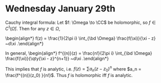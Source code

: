 # Wednesday January 29th

Cauchy integral formula:
Let $f: \Omega \to \CC$ be holomorphic, so $f\in C^1(\bar \Omega)$.
Then for any $z\in \Omega$,

\begin{align*}
f(z) = \frac{1}{2\pi i} \int_{\bd \Omega} \frac{f(\xi)}{\xi - z} ~d\xi
.\end{align*}

In general,
\begin{align*}
f^{(n)}(z) = \frac{n!}{2\pi i} \int_{\bd \Omega} \frac{f(\xi)}{\qty{\xi - z}^{n+1}} ~d\xi
.\end{align*}

This implies that $f$ is analytic, i.e. $f(z) = \sum a_n (z-z_0)^n$ where $a_n = \frac{f^{(n)}(z_0) }{n!}$.
Thus $f$ is holomorphic iff $f$ is analytic.
